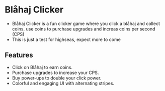 # Blåhaj Clicker

- Blåhaj Clicker is a fun clicker game where you click a blåhaj and collect coins, use coins to purchase upgrades and increas coins per second (CPS)
- This is just a test for highseas, expect more to come

## Features
- Click on Blåhaj to earn coins.
- Purchase upgrades to increase your CPS.
- Buy power-ups to double your click power.
- Colorful and engaging UI with alternating stripes.